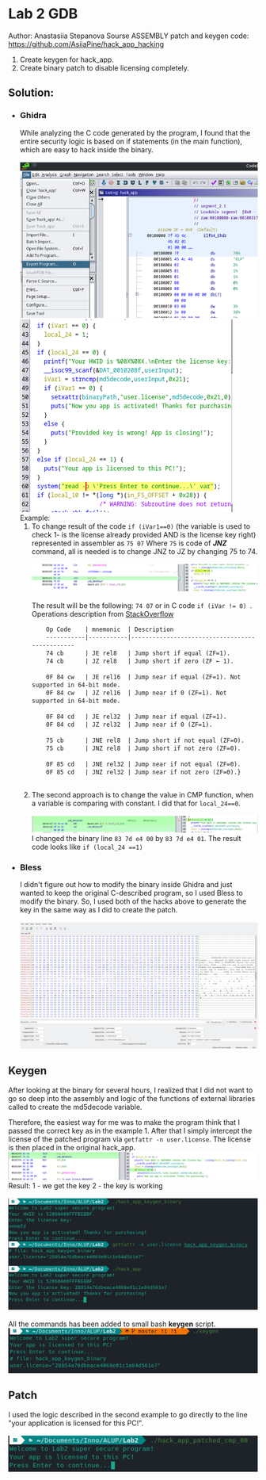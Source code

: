 # Lab 2 GDB
Author: Anastasiia Stepanova
Sourse ASSEMBLY patch and keygen code:
https://github.com/AsiiaPine/hack_app_hacking

1. Create keygen for hack_app.
2. Create binary patch to disable licensing completely.

## Solution:
- ### Ghidra 
    While analyzing the C code generated by the program, I found that the entire security logic is based on if statements (in the main function), which are easy to hack inside the binary.\
    \
    ![](pictures/Export_program.png)
    ![All security logic](pictures/Logic_change.png)
    Example:
    1. To change result of the code ```if (iVar1==0)``` (the variable is used to check 1- is the license already provided AND is the license key right) represented in assembler as ```75 07``` Where ```75``` is code of ***JNZ*** command, all is needed is to change JNZ to JZ by changing 75 to 74. \
    \
    ![](pictures/JNZ_iVar1.png)\
    \
    The result will be the following: ```74 07``` or in C code ```if (iVar != 0) ```.
    Operations description from [StackOverflow](https://stackoverflow.com/questions/14267081/difference-between-je-jne-and-jz-jnz)
        ```{
            Op Code    | mnemonic  | Description
            -----------|-----------|----------------------------------------------- 
            74 cb      | JE rel8   | Jump short if equal (ZF=1). 
            74 cb      | JZ rel8   | Jump short if zero (ZF ← 1).

            0F 84 cw   | JE rel16  | Jump near if equal (ZF=1). Not supported in 64-bit mode.
            0F 84 cw   | JZ rel16  | Jump near if 0 (ZF=1). Not supported in 64-bit mode.

            0F 84 cd   | JE rel32  | Jump near if equal (ZF=1).
            0F 84 cd   | JZ rel32  | Jump near if 0 (ZF=1).

            75 cb      | JNE rel8  | Jump short if not equal (ZF=0).
            75 cb      | JNZ rel8  | Jump short if not zero (ZF=0).

            0F 85 cd   | JNE rel32 | Jump near if not equal (ZF=0).
            0F 85 cd   | JNZ rel32 | Jump near if not zero (ZF=0).}
            
    2. The second approach is to change the value in CMP function, when a variable is comparing with constant. I did that for ```local_24==0```.\
    \
    ![](pictures/cmp00.png)
    I changed the binary line ```83 7d e4 00``` by ```83 7d e4 01```. The result code looks like ```if (local_24 ==1)```
- ### Bless
    I didn't figure out how to modify the binary inside Ghidra and just wanted to keep the original C-described program, so I used Bless to modify the binary.
      So, I used both of the hacks above to generate the key in the same way as I did to create the patch.\
      \
    ![bless interface](pictures/Bless_interface.png)


## Keygen

After looking at the binary for several hours, I realized that I did not want to go so deep into the assembly and logic of the functions of external libraries called to create the md5decode variable. 

Therefore, the easiest way for me was to make the program think that I passed the correct key as in the example 1. After that I simply intercept the license of the patched program via ```getfattr -n user.license```. The license is then placed in the original hack_app.
![](pictures/JNZ_iVar.png)
Result:
1 - we get the key
2 - the key is working\
\
![Result for keygen](pictures/keygen_result.png) \
\
All the commands has been added to small bash **keygen** script.
![](/pictures/keygen_result_script.png)

## Patch

I used the logic described in the second example to go directly to the line "your application is licensed for this PC!". \
\
![Patch results](pictures/patch.png)
    
